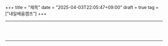 +++
title = "제목"
date = "2025-04-03T22:05:47+09:00"
draft = true
tag = ["내일배움캠프"]
+++

<hr>
<br>



<br>
<hr>